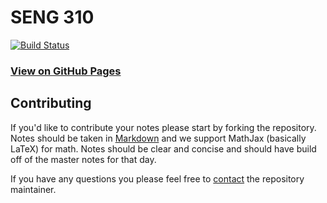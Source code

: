 # SENG 310

[![Build Status](https://travis-ci.org/UVicNotes/SENG-310.svg?branch=master)](https://travis-ci.org/UVicNotes/SENG-310)

### [View on GitHub Pages](http://uvicnotes.github.io/SENG-310/)

## Contributing

If you'd like to contribute your notes please start by forking the repository. Notes should be taken in [Markdown](https://daringfireball.net/projects/markdown/) and we support MathJax (basically LaTeX) for math. Notes should be clear and concise and should have build off of the master notes for that day.

If you have any questions you please feel free to [contact](ben@hawker.me) the repository maintainer.




